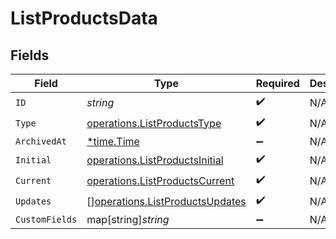 # ListProductsData


## Fields

| Field                                                                              | Type                                                                               | Required                                                                           | Description                                                                        |
| ---------------------------------------------------------------------------------- | ---------------------------------------------------------------------------------- | ---------------------------------------------------------------------------------- | ---------------------------------------------------------------------------------- |
| `ID`                                                                               | *string*                                                                           | :heavy_check_mark:                                                                 | N/A                                                                                |
| `Type`                                                                             | [operations.ListProductsType](../../models/operations/listproductstype.md)         | :heavy_check_mark:                                                                 | N/A                                                                                |
| `ArchivedAt`                                                                       | [*time.Time](https://pkg.go.dev/time#Time)                                         | :heavy_minus_sign:                                                                 | N/A                                                                                |
| `Initial`                                                                          | [operations.ListProductsInitial](../../models/operations/listproductsinitial.md)   | :heavy_check_mark:                                                                 | N/A                                                                                |
| `Current`                                                                          | [operations.ListProductsCurrent](../../models/operations/listproductscurrent.md)   | :heavy_check_mark:                                                                 | N/A                                                                                |
| `Updates`                                                                          | [][operations.ListProductsUpdates](../../models/operations/listproductsupdates.md) | :heavy_check_mark:                                                                 | N/A                                                                                |
| `CustomFields`                                                                     | map[string]*string*                                                                | :heavy_minus_sign:                                                                 | N/A                                                                                |
